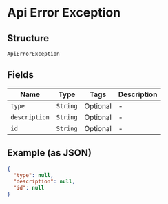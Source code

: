 
# Api Error Exception

## Structure

`ApiErrorException`

## Fields

| Name | Type | Tags | Description |
|  --- | --- | --- | --- |
| `type` | `String` | Optional | - |
| `description` | `String` | Optional | - |
| `id` | `String` | Optional | - |

## Example (as JSON)

```json
{
  "type": null,
  "description": null,
  "id": null
}
```

